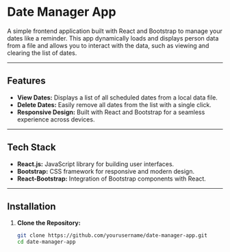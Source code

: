 # Date Manager App

A simple frontend application built with React and Bootstrap to manage your dates like a reminder. This app dynamically loads and displays person data from a file and allows you to interact with the data, such as viewing and clearing the list of dates.

---

## Features

- **View Dates:** Displays a list of all scheduled dates from a local data file.
- **Delete Dates:** Easily remove all dates from the list with a single click.
- **Responsive Design:** Built with React and Bootstrap for a seamless experience across devices.

---

## Tech Stack

- **React.js:** JavaScript library for building user interfaces.
- **Bootstrap:** CSS framework for responsive and modern design.
- **React-Bootstrap:** Integration of Bootstrap components with React.

---

## Installation

1. **Clone the Repository:**

   ```bash
   git clone https://github.com/yourusername/date-manager-app.git
   cd date-manager-app
   ```
